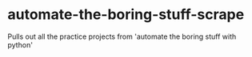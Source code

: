 # automate-the-boring-stuff-scrape
Pulls out all the practice projects from 'automate the boring stuff with python'
